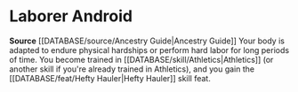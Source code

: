 ﻿---
id: '115'
name: Laborer Android
rarity: Common
source: '[[DATABASE/source/Ancestry Guide|Ancestry Guide]]'
type: Heritage

---
# Laborer Android

**Source** [[DATABASE/source/Ancestry Guide|Ancestry Guide]] 
Your body is adapted to endure physical hardships or perform hard labor for long periods of time. You become trained in [[DATABASE/skill/Athletics|Athletics]] (or another skill if you're already trained in Athletics), and you gain the [[DATABASE/feat/Hefty Hauler|Hefty Hauler]] skill feat.